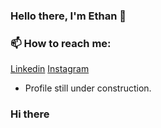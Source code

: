 ### Hello there, I'm Ethan 👋


### 📫 How to reach me: 
[Linkedin](https://www.linkedin.com/in/ethan-liu-069717216/)
[Instagram](https://www.instagram.com/ethanliu8/)
- Profile still under construction.

### Hi there 